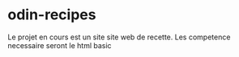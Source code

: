 # odin-recipes
Le projet en cours est un site site web de recette.
Les competence necessaire seront le html basic
